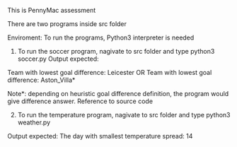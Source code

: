 This is PennyMac assessment

There are two programs inside src folder

Enviroment: To run the programs, Python3 interpreter is needed

1. To run the soccer program, nagivate to src folder and type
python3 soccer.py
Output expected: 

Team with lowest goal difference:   Leicester
OR
Team with lowest goal difference:  Aston_Villa*

Note*: depending on heuristic goal difference definition, the program would 
give difference answer. Reference to source code

2. To run the temperature program, nagivate to src folder and type
python3 weather.py

Output expected:
The day with smallest temperature spread:  14

